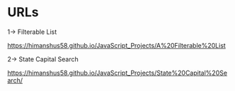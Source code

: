 # URLs

1-> Filterable List

https://himanshus58.github.io/JavaScript_Projects/A%20Filterable%20List

2-> State Capital Search

https://himanshus58.github.io/JavaScript_Projects/State%20Capital%20Search/
